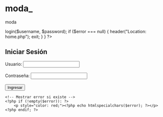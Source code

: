 # moda_
moda
<?php
session_start();
if (isset($_SESSION['user'])) {
    header("Location: home.php");
    exit;
}

include 'app/Conect.php';
include 'app/Acciones.php';

$acciones = new Acciones($Conecta);
$error = '';

if ($_SERVER['REQUEST_METHOD'] === 'POST') {
    $username = $_POST['username'];
    $password = $_POST['password'];

    $error = $acciones->login($username, $password);
    
    if ($error === null) {
        header("Location: home.php");
        exit;
    }
}
?>

<!DOCTYPE html>
<html lang="es">
<head>
    <meta charset="UTF-8">
    <meta name="viewport" content="width=device-width, initial-scale=1.0">
    <title>Iniciar Sesión</title>
</head>
<body>
    <h2>Iniciar Sesión</h2>
    <form method="POST" action="login.php">
        <label for="username">Usuario:</label>
        <input type="text" name="username" id="username" required>
        <br><br>
        <label for="password">Contraseña:</label>
        <input type="password" name="password" id="password" required>
        <br><br>
        <button type="submit">Ingresar</button>
    </form>

    <!-- Mostrar error si existe -->
    <?php if (!empty($error)): ?>
        <p style="color: red;"><?php echo htmlspecialchars($error); ?></p>
    <?php endif; ?>
</body>
</html>
